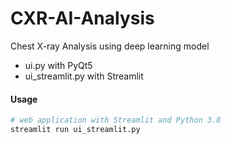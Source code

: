 # CXR-AI-Analysis
Chest X-ray Analysis using deep learning model

- ui.py with PyQt5
- ui_streamlit.py with Streamlit

#### Usage
```python
# web application with Streamlit and Python 3.8
streamlit run ui_streamlit.py
```
